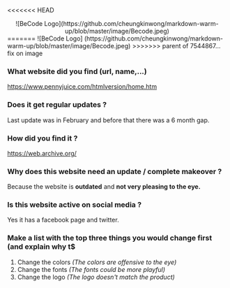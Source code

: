 <<<<<<< HEAD
<center>![BeCode Logo](https://github.com/cheungkinwong/markdown-warm-up/blob/master/image/Becode.jpeg)</center>
=======
![BeCode Logo] (https://github.com/cheungkinwong/markdown-warm-up/blob/master/image/Becode.jpeg)
>>>>>>> parent of 7544867... fix on image

### What website did you find (url, name,...)
https://www.pennyjuice.com/htmlversion/home.htm

### Does it get regular updates ?
Last update was in February and before that there was a 6 month gap.

### How did you find it ?
https://web.archive.org/

### Why does this website need an update / complete makeover ?
Because the website is **outdated** and **not very pleasing to the eye.**

### Is this website active on social media ?
Yes it has a facebook page and twitter.

### Make a list with the top three things you would change first (and explain why t$
1. Change the colors _(The colors are offensive to the eye)_
2. Change the fonts _(The fonts could be more playful)_
3. Change the logo _(The logo doesn't match the product)_

